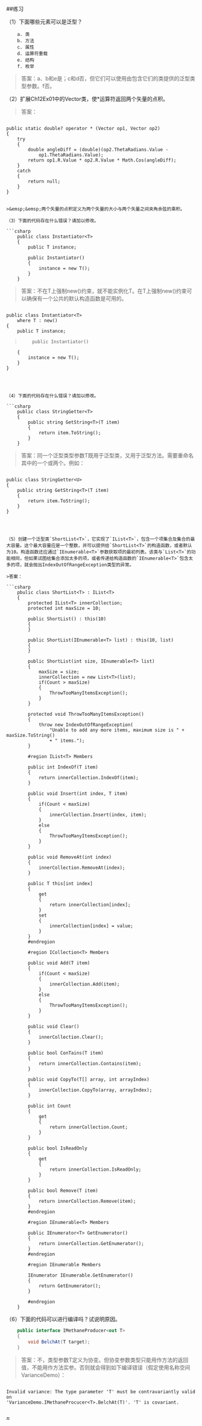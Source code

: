 ##练习

（1）下面哪些元素可以是泛型？

```
    a. 类
    b. 方法
    c. 属性
    d. 运算符重载
    e. 结构
    f. 枚举
```

>答案：a、b和e是；c和d否，但它们可以使用由包含它们的类提供的泛型类型参数。f否。

（2）扩展Ch12Ex01中的Vector类，使*运算符返回两个矢量的点积。

>答案：

>```csharp
    public static double? operator * (Vector op1, Vector op2)
    {
        try
        {
            double angleDiff = (double)(op2.ThetaRadians.Value - 
                op1.ThetaRadians.Value);
            return op1.R.Value * op2.R.Value * Math.Cos(angleDiff);
        }
        catch
        {
            return null;
        }
    }
```

>&emsp;&emsp;两个矢量的点积定义为两个矢量的大小与两个矢量之间夹角余弦的乘积。

（3）下面的代码存在什么错误？请加以修改。

```csharp
    public class Instantiator<T>
    {
        public T instance;
        
        public Instantiator()
        {
            instance = new T();
        }
    }
```

>答案：不在T上强制new()约束，就不能实例化T。在T上强制new()约束可以确保有一个公共的默认构造函数是可用的。

>```csharp
    public class Instantiator<T>
        where T : new()
    {
        public T instance;
        
>         public Instantiator()
        {
            instance = new T();
        }
    }
```



（4）下面的代码存在什么错误？请加以修改。

```csharp
    public class StringGetter<T>
    {
        public string GetString<T>(T item)
        {
            return item.ToString();
        }
    }
```

>答案：同一个泛型类型参数T既用于泛型类，又用于泛型方法。需要重命名其中的一个或两个。例如：

>```csharp
    public class StringGetter<U>
    {
        public string GetString<T>(T item)
        {
            return item.ToString();
        }
    }
```



（5）创建一个泛型类`ShortList<T>`，它实现了`IList<T>`，包含一个项集合及集合的最大容量。这个最大容量应是一个整数，并可以提供给`ShortList<T>`的构造函数，或者默认为10。构造函数还应通过`IEnumerable<T>`参数获取项的最初列表。该类与`List<T>`的功能相同，但如果试图给集合添加太多的项，或者传递给构造函数的`IEnumerable<T>`包含太多的项，就会抛出IndexOutOfRangeException类型的异常。

>答案：

```csharp
    pbulic class ShortList<T> : IList<T>
    {
        protected IList<T> innerCollection;
        protected int maxSize = 10;
        
        public ShortList() : this(10)
        {
        }
        
        public ShortList(IEnumerable<T> list) : this(10, list)
        {
        }
        
        public ShortList(int size, IEnumerable<T> list)
        {
            maxSize = size;
            innerCollection = new List<T>(list);
            if(Count > maxSize)
            {
                ThrowTooManyItemsException();
            }
        }
        
        protected void ThrowTooManyItemsException()
        {
            throw new IndexOutOfRangeException(
                "Unable to add any more items, maximum size is " + maxSize.ToString()
                + " items.");
        }
        
        #region IList<T> Members
        
        public int IndexOf(T item)
        {
            return innerCollection.IndexOf(item);
        }
        
        public void Insert(int index, T item)
        {
            if(Count < maxSize)
            {
                innerCollection.Insert(index, item);
            }
            else
            {
                ThrowTooManyItemsException();
            }
        }
        
        public void RemoveAt(int index)
        {
            innerCollection.RemoveAt(index);
        }
        
        public T this[int index]
        {
            get
            {
                return innerCollection[index];
            }
            set
            {
                innerCollection[index] = value;
            }
        }
        #endregion
        
        #region ICollection<T> Members
        
        public void Add(T item)
        {
            if(Count < maxSize)
            {
                innerCollection.Add(item);
            }
            else
            {
                ThrowTooManyItemsException();
            }
        }
        
        public void Clear()
        {
            innerCollection.Clear();
        }
        
        public bool ConTains(T item)
        {
            return innerCollection.Contains(item);
        }
        
        public void CopyTo(T[] array, int arrayIndex)
        {
            innerCollection.CopyTo(array, arrayIndex);
        }
        
        public int Count
        {
            get
            {
                return innerCollection.Count;
            }
        }
        
        public bool IsReadOnly
        {
            get
            {
                return innerCollection.IsReadOnly;
            }
        }
        
        public bool Remove(T item)
        {
            return innerCollection.Remove(item);
        }
        #endregion
        
        #region IEnumerable<T> Members
        
        public IEnumerator<T> GetEnumerator()
        {
            return innerCollection.GetEnumerator();
        } 
        #endregion
        
        #region IEnumerable Members
        
        IEnumerator IEnumerable.GetEnumerator()
        {
            return GetEnumerator();
        }
        
        #endregion
    }
```

（6）下面的代码可以进行编译吗？试说明原因。

```csharp
    public interface IMethaneProducer<out T>
    {
        void BelchAt(T target);
    }
```

>答案：不，类型参数T定义为协变。但协变参数类型只能用作方法的返回值，不能用作方法实参。否则就会得到如下编译错误（假定使用名称空间VarianceDemo）：

>```csharp
    Invalid variance: The type parameter 'T' must be contravariantly valid on
    'VarianceDemo.IMethaneProcucer<T>.BelchAt(T)'. 'T' is covariant.
```

🔚